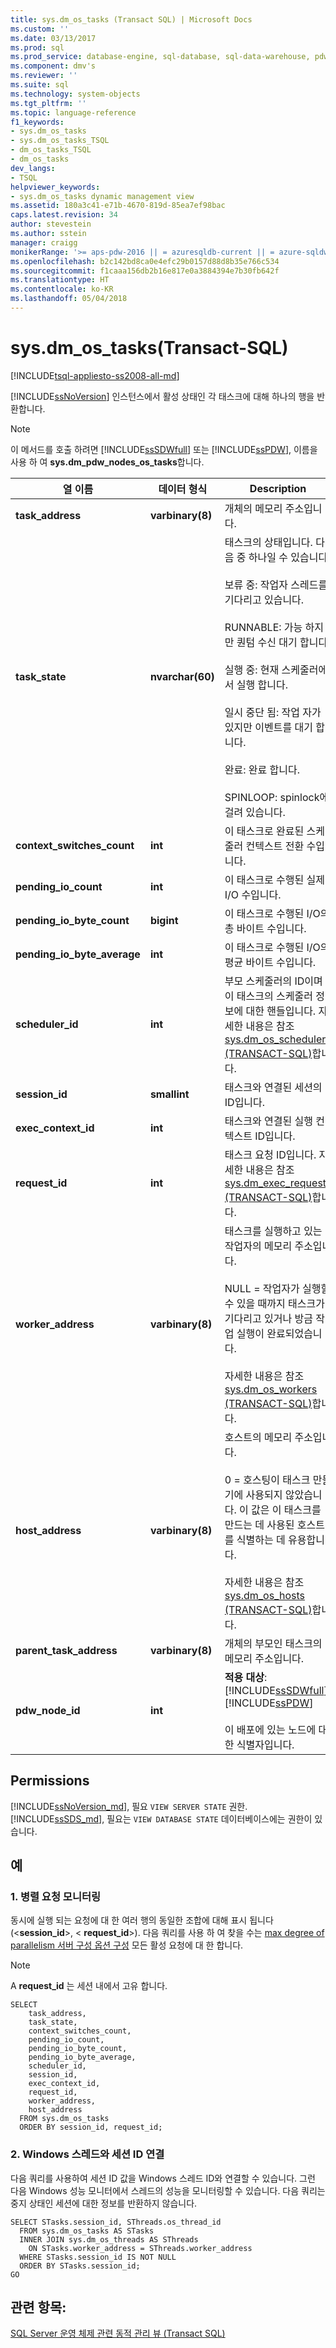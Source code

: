 ```yaml
---
title: sys.dm_os_tasks (Transact SQL) | Microsoft Docs
ms.custom: ''
ms.date: 03/13/2017
ms.prod: sql
ms.prod_service: database-engine, sql-database, sql-data-warehouse, pdw
ms.component: dmv's
ms.reviewer: ''
ms.suite: sql
ms.technology: system-objects
ms.tgt_pltfrm: ''
ms.topic: language-reference
f1_keywords:
- sys.dm_os_tasks
- sys.dm_os_tasks_TSQL
- dm_os_tasks_TSQL
- dm_os_tasks
dev_langs:
- TSQL
helpviewer_keywords:
- sys.dm_os_tasks dynamic management view
ms.assetid: 180a3c41-e71b-4670-819d-85ea7ef98bac
caps.latest.revision: 34
author: stevestein
ms.author: sstein
manager: craigg
monikerRange: '>= aps-pdw-2016 || = azuresqldb-current || = azure-sqldw-latest || >= sql-server-2016 || = sqlallproducts-allversions'
ms.openlocfilehash: b2c142bd8ca0e4efc29b0157d88d8b35e766c534
ms.sourcegitcommit: f1caaa156db2b16e817e0a3884394e7b30fb642f
ms.translationtype: HT
ms.contentlocale: ko-KR
ms.lasthandoff: 05/04/2018
---
```

# <a name="sysdmostasks-transact-sql"></a>sys.dm_os_tasks(Transact-SQL)
[!INCLUDE[tsql-appliesto-ss2008-all-md](../../includes/tsql-appliesto-ss2008-all-md.md)]

  [!INCLUDE[ssNoVersion](../../includes/ssnoversion-md.md)] 인스턴스에서 활성 상태인 각 태스크에 대해 하나의 행을 반환합니다.  
  
> [!NOTE]  
>  이 메서드를 호출 하려면 [!INCLUDE[ssSDWfull](../../includes/sssdwfull-md.md)] 또는 [!INCLUDE[ssPDW](../../includes/sspdw-md.md)], 이름을 사용 하 여 **sys.dm_pdw_nodes_os_tasks**합니다.  
  
|열 이름|데이터 형식|Description|  
|-----------------|---------------|-----------------|  
|**task_address**|**varbinary(8)**|개체의 메모리 주소입니다.|  
|**task_state**|**nvarchar(60)**|태스크의 상태입니다. 다음 중 하나일 수 있습니다.<br /><br /> 보류 중: 작업자 스레드를 기다리고 있습니다.<br /><br /> RUNNABLE: 가능 하지만 퀀텀 수신 대기 합니다.<br /><br /> 실행 중: 현재 스케줄러에서 실행 합니다.<br /><br /> 일시 중단 됨: 작업 자가 있지만 이벤트를 대기 합니다.<br /><br /> 완료: 완료 합니다.<br /><br /> SPINLOOP: spinlock에 걸려 있습니다.|  
|**context_switches_count**|**int**|이 태스크로 완료된 스케줄러 컨텍스트 전환 수입니다.|  
|**pending_io_count**|**int**|이 태스크로 수행된 실제 I/O 수입니다.|  
|**pending_io_byte_count**|**bigint**|이 태스크로 수행된 I/O의 총 바이트 수입니다.|  
|**pending_io_byte_average**|**int**|이 태스크로 수행된 I/O의 평균 바이트 수입니다.|  
|**scheduler_id**|**int**|부모 스케줄러의 ID이며 이 태스크의 스케줄러 정보에 대한 핸들입니다. 자세한 내용은 참조 [sys.dm_os_schedulers &#40;TRANSACT-SQL&#41;](../../relational-databases/system-dynamic-management-views/sys-dm-os-schedulers-transact-sql.md)합니다.|  
|**session_id**|**smallint**|태스크와 연결된 세션의 ID입니다.|  
|**exec_context_id**|**int**|태스크와 연결된 실행 컨텍스트 ID입니다.|  
|**request_id**|**int**|태스크 요청 ID입니다. 자세한 내용은 참조 [sys.dm_exec_requests &#40;TRANSACT-SQL&#41;](../../relational-databases/system-dynamic-management-views/sys-dm-exec-requests-transact-sql.md)합니다.|  
|**worker_address**|**varbinary(8)**|태스크를 실행하고 있는 작업자의 메모리 주소입니다.<br /><br /> NULL = 작업자가 실행할 수 있을 때까지 태스크가 기다리고 있거나 방금 작업 실행이 완료되었습니다.<br /><br /> 자세한 내용은 참조 [sys.dm_os_workers &#40;TRANSACT-SQL&#41;](../../relational-databases/system-dynamic-management-views/sys-dm-os-workers-transact-sql.md)합니다.|  
|**host_address**|**varbinary(8)**|호스트의 메모리 주소입니다.<br /><br /> 0 = 호스팅이 태스크 만들기에 사용되지 않았습니다. 이 값은 이 태스크를 만드는 데 사용된 호스트를 식별하는 데 유용합니다.<br /><br /> 자세한 내용은 참조 [sys.dm_os_hosts &#40;TRANSACT-SQL&#41;](../../relational-databases/system-dynamic-management-views/sys-dm-os-hosts-transact-sql.md)합니다.|  
|**parent_task_address**|**varbinary(8)**|개체의 부모인 태스크의 메모리 주소입니다.|  
|**pdw_node_id**|**int**|**적용 대상**: [!INCLUDE[ssSDWfull](../../includes/sssdwfull-md.md)], [!INCLUDE[ssPDW](../../includes/sspdw-md.md)]<br /><br /> 이 배포에 있는 노드에 대 한 식별자입니다.|  
  
## <a name="permissions"></a>Permissions

[!INCLUDE[ssNoVersion_md](../../includes/ssnoversion-md.md)], 필요 `VIEW SERVER STATE` 권한.   
[!INCLUDE[ssSDS_md](../../includes/sssds-md.md)], 필요는 `VIEW DATABASE STATE` 데이터베이스에는 권한이 있습니다.   

## <a name="examples"></a>예  
  
### <a name="a-monitoring-parallel-requests"></a>1. 병렬 요청 모니터링  
 동시에 실행 되는 요청에 대 한 여러 행의 동일한 조합에 대해 표시 됩니다 (\<**session_id**>, \< **request_id**>). 다음 쿼리를 사용 하 여 찾을 수는 [max degree of parallelism 서버 구성 옵션 구성](../../database-engine/configure-windows/configure-the-max-degree-of-parallelism-server-configuration-option.md) 모든 활성 요청에 대 한 합니다.  
  
> [!NOTE]  
>  A **request_id** 는 세션 내에서 고유 합니다.  
  
```  
SELECT  
    task_address,  
    task_state,  
    context_switches_count,  
    pending_io_count,  
    pending_io_byte_count,  
    pending_io_byte_average,  
    scheduler_id,  
    session_id,  
    exec_context_id,  
    request_id,  
    worker_address,  
    host_address  
  FROM sys.dm_os_tasks  
  ORDER BY session_id, request_id;  
```  
  
### <a name="b-associating-session-ids-with-windows-threads"></a>2. Windows 스레드와 세션 ID 연결  
 다음 쿼리를 사용하여 세션 ID 값을 Windows 스레드 ID와 연결할 수 있습니다. 그런 다음 Windows 성능 모니터에서 스레드의 성능을 모니터링할 수 있습니다. 다음 쿼리는 중지 상태인 세션에 대한 정보를 반환하지 않습니다.  
  
```  
SELECT STasks.session_id, SThreads.os_thread_id  
  FROM sys.dm_os_tasks AS STasks  
  INNER JOIN sys.dm_os_threads AS SThreads  
    ON STasks.worker_address = SThreads.worker_address  
  WHERE STasks.session_id IS NOT NULL  
  ORDER BY STasks.session_id;  
GO  
```  
  
## <a name="see-also"></a>관련 항목:  
  [SQL Server 운영 체제 관련 동적 관리 뷰 &#40;Transact SQL&#41;](../../relational-databases/system-dynamic-management-views/sql-server-operating-system-related-dynamic-management-views-transact-sql.md)  
  
  


